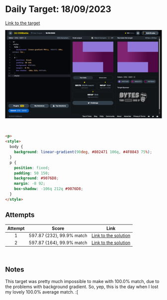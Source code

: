 # Daily Target: 18/09/2023

[Link to the target](https://cssbattle.dev/play/x0L7nQMy9Cmd959zZbEW)

![img](src/images/daily-target_2023-09-18.png)

<br>

```html
<p>
<style>
  body {
    background: linear-gradient(90deg, #802471 106q, #4F0843 75%);
  }
  p {
    position: fixed;
    padding: 50 150;
    background: #9076D8;
    margin: -8 92;
    box-shadow: -106q 212q #9076D8;
  }
</style>
```

## Attempts
| Attempt | Score | Link |
|:-:|:-:|:-:|
| 1 | 597.87 {232}, 99.9% match | [Link to the solution](src/html/daily-target_2023-09-18_attempt-01.html) |
| 2 | 597.87 {164}, 99.9% match | [Link to the solution](src/html/daily-target_2023-09-18_attempt-02.html) |

<br>

## Notes
This target was pretty much impossible to make with 100.0% match, due to the problems with background gradient. So, yep, this is the day when I lost my lovely 100.0% average match. :[